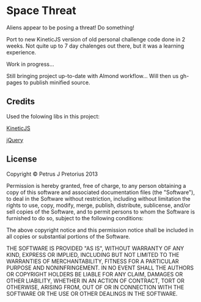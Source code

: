 # Space Threat

Aliens appear to be posing a threat! Do something!

Port to new KineticJS version of old personal challenge code done in 2 weeks. Not quite up to 7 day chalenges out there, but it was a learning experience.

Work in progress...

Still bringing project up-to-date with Almond workflow... Will then us gh-pages to publish minified source.

## Credits

Used the folowing libs in this project:

<a href="http://kineticjs.com/">KineticJS</a>

<a href="http://jquery.com/">jQuery</a>

## License

Copyright &copy; Petrus J Pretorius 2013

Permission is hereby granted, free of charge, to any person obtaining a copy of this software and associated documentation files (the "Software"), to deal in the Software without restriction, including without limitation the rights to use, copy, modify, merge, publish, distribute, sublicense, and/or sell copies of the Software, and to permit persons to whom the Software is furnished to do so, subject to the following conditions:

The above copyright notice and this permission notice shall be included in all copies or substantial portions of the Software.

THE SOFTWARE IS PROVIDED "AS IS", WITHOUT WARRANTY OF ANY KIND, EXPRESS OR IMPLIED, INCLUDING BUT NOT LIMITED TO THE WARRANTIES OF MERCHANTABILITY, FITNESS FOR A PARTICULAR PURPOSE AND NONINFRINGEMENT. IN NO EVENT SHALL THE AUTHORS OR COPYRIGHT HOLDERS BE LIABLE FOR ANY CLAIM, DAMAGES OR OTHER LIABILITY, WHETHER IN AN ACTION OF CONTRACT, TORT OR OTHERWISE, ARISING FROM, OUT OF OR IN CONNECTION WITH THE SOFTWARE OR THE USE OR OTHER DEALINGS IN THE SOFTWARE.